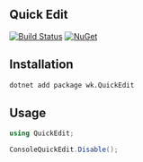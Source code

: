 ## Quick Edit

[![Build Status](https://dev.azure.com/wk-j/quick-edit/_apis/build/status/wk-j.quick-edit?branchName=master)](https://dev.azure.com/wk-j/quick-edit/_build/latest?definitionId=35&branchName=master)
[![NuGet](https://img.shields.io/nuget/v/wk.QuickEdit.svg)](https://www.nuget.org/packages/wk.QuickEdit)

## Installation

```bash
dotnet add package wk.QuickEdit
```

## Usage

```csharp
using QuickEdit;

ConsoleQuickEdit.Disable();
```
